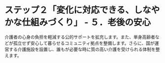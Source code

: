 # ステップ２「変化に対応できる、しなやかな仕組みづくり」 - ５．老後の安心

介護者の心身の負担を軽減する公的サポートを拡充します。また、単身高齢者などが孤立せず安心して暮らせるコミュニティ拠点を整備します。さらに、国が運営する介護施設を設置し、誰もが必要な時に質の高い介護を受けられる体制を整えます。
